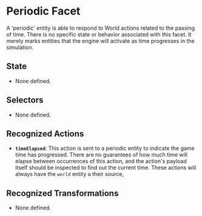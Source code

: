 # Periodic Facet
A 'periodic' entity is able to respond to World actions related to the passing of time. There is no specific state or behavior associated with this facet. It merely marks entities that the engine will activate as time progresses in the simulation.

## State

* None defined.

## Selectors

* None defined.

## Recognized Actions

* **`timeElapsed`**: This action is sent to a periodic entity to indicate the game time has progressed. There are no guarantees of how much time will elapse between occurrences of this action, and the action's payload itself should be inspected to find out the current time. These actions will always have the `world` entity a their source,

## Recognized Transformations

* None defined.